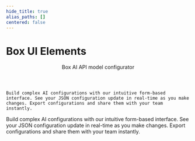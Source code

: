```yaml
---
hide_title: true
alias_paths: []
centered: false
---
```

# Box UI Elements

<Centered wide id="buie" >
  <HeroImage type="Agents" imageWidth="548" imageHeight="493">
    <Header>
      Box AI API model configurator
    </Header>

    Build complex AI configurations with our intuitive form-based interface. See your JSON configuration update in real-time as you make changes. Export configurations and share them with your team instantly.
  </HeroImage>
</Centered>

<Centered mid>
  <TileGrid rows="3">
    <Tile type="ai" title="Vistual Configuration">
        Build complex AI configurations with our intuitive form-based interface.
    </Tile>
    <Tile type="ai" title="Real-time preview">
        See your JSON configuration update in real-time as you make changes.
    </Tile>
    <Tile type="ai" title="Export and share">
        Export configurations and share them with your team instantly.
    </Tile>
  </TileGrid>
</Centered>

<Centered mid>
  <!-- Config component -->
  <AgentConfiguration></AgentConfiguration> 
</Centered>